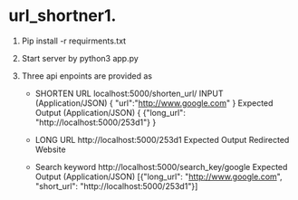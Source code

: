 # url_shortner1. 
1. Pip install -r requirments.txt

2. Start server by python3 app.py

3. Three api enpoints are provided as
    * SHORTEN URL
        localhost:5000/shorten_url/
        INPUT (Application/JSON)
        {
            "url":"http://www.google.com"
        }
        Expected Output (Application/JSON)
        {
            {"long_url": "http://localhost:5000/253d1"}
        }
    *  LONG URL
        http://localhost:5000/253d1
        Expected Output Redirected Website
        
    * Search keyword
        http://localhost:5000/search_key/google
        Expected Output (Application/JSON)
        [{"long_url": "http://www.google.com", "short_url": "http://localhost:5000/253d1"}]
